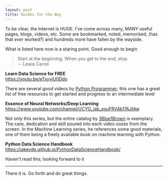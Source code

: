 ```yaml
---
layout: post
title: Guides for the Way
---
```


To be clear, the Internet is HUGE. I've come across many, MANY useful pages, blogs, videos, etc. Some are bookmarked, noted, memorised, (has that _ever_ worked?)
and hundreds more have fallen by the wayside.

What is listed here now is a staring point. Good enough to begin

> Start at the beginning. When you get to the end, stop.<br>
-- Lewis Carrol

**Learn Data Science for FREE**<br>
<https://youtu.be/eTxyviU0Ddo>

There are several good videos by [Python Programmer](https://www.youtube.com/channel/UC68KSmHePPePCjW4v57VPQg); this one has a great list of free resources to get started and progress
to an intermediate level

**Essence of Neural Networks/Deep Learning**<br>
<https://www.youtube.com/channel/UCYO_jab_esuFRV4b17AJtAw>

Not only this series, but the entire catalog by [3Blue1Brown](https://www.youtube.com/channel/UCYO_jab_esuFRV4b17AJtAw) is exemplary. The care, dedication and skill poured into each video
oozes from the screen. In the Machine Learning series, he references some good materials, one of them being a freely available book on machine learning with Python.

**Python Data Science Handbook** <br>
<https://jakevdp.github.io/PythonDataScienceHandbook/>

Haven't read this; looking forward to it

***
There it is. Go forth and do great things.
